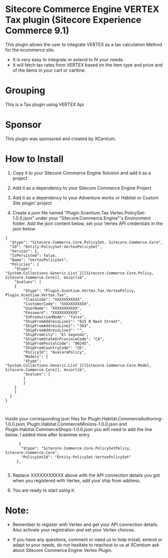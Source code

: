 ﻿
Sitecore Commerce Engine VERTEX Tax plugin (Sitecore Experience Commerce 9.1)
======================================

This plugin allows the user to integrate VERTEX as a tax calculation Method for the ecommerce site. 
- It is very easy to integrate or extend to fit your needs.
- It will fetch tax rates from VERTEX based on the item type and price and of the items in your cart or cartline.


Grouping
========
This is a Tax plugin using VERTEX Api

Sponsor
=======
This plugin was sponsored and created by XCentium.

How to Install
==============

1. Copy it to your Sitecore Commerce Engine Solution and add it as a project 

2. Add it as a dependency to your Sitecore Commerce Engine Project

3. Add it as a dependency to your Adventure works or Habitat or Custom Site plugin' project

4. Create a json file named "Plugin.Xcentium.Tax.Vertex.PolicySet-1.0.0.json" under your "Sitecore.Commerce.Engine"'s Environment folder. Add the json content below, set your Vertex API credentials in the json below

```
{
  "$type": "Sitecore.Commerce.Core.PolicySet, Sitecore.Commerce.Core",
  "Id": "Entity-PolicySet-VertexPolicySet",
  "Version": 1,
  "IsPersisted": false,
  "Name": "VertexPolicySet",
  "Policies": {
    "$type": "System.Collections.Generic.List`1[[Sitecore.Commerce.Core.Policy, Sitecore.Commerce.Core]], mscorlib",
    "$values": [
    {
        "$type": "Plugin.Xcentium.Vertex.Tax.VertexPolicy, Plugin.Xcentium.Vertex.Tax",
        "ClassCode": "XXXXXXXXXXX",
        "CustomerCode": "XXXXXXXXXXX",
        "UserName": "XXXXXXXXXXX",
        "Password": "XXXXXXXXXXX",
        "InProductionMode": "false",
        "ShipFromAddressLine1": "615 N Nash Street",
        "ShipFromAddressLine2": "303",
        "ShipFromAddressLine3": "",
        "ShipFromCity": "El Segundo",
        "ShipFromStateOrProvinceCode": "CA",
        "ShipFromPostalCode": "90245",
        "ShipFromCountryCode": "US",
        "PolicyId": "AvalaraPolicy",
        "Models": {
        "$type": "System.Collections.Generic.List`1[[Sitecore.Commerce.Core.Model, Sitecore.Commerce.Core]], mscorlib",
        "$values": [
        ]
        }
    }
    ]
  }
}



```

Inside your corresponding json files for PlugIn.Habitat.CommerceAuthoring-1.0.0.json, PlugIn.Habitat.CommerceMinions-1.0.0.json and PlugIn.Habitat.CommerceShops-1.0.0.json
 you will need to add the line below. I added mine after braintree entry

 ```
       {
        "$type": "Sitecore.Commerce.Core.PolicySetPolicy, Sitecore.Commerce.Core",
        "PolicySetId": "Entity-PolicySet-VertexPolicySet"
      },


```

5. Replace XXXXXXXXXXX above with the API connection details you got when you registered with Vertex,  add your ship from address.


6. You are ready to start using it. 

Note:
=====
- Remember to register with Vertex and get your API connection details. Also activate your registration and set your Vertex choices.

- If you have any questions, comment or need us to help install, extend or adapt to your needs, do not hesitate to reachout to us at XCentium ask about Sitecore Commerce Engine Vertex Plugin.






